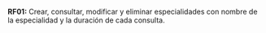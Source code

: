 **RF01:** Crear, consultar, modificar y eliminar especialidades con nombre de la especialidad y la duración de cada consulta.
